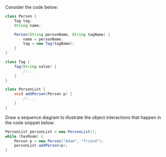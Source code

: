 <panel header="{{ icon_Q }} Draw a Sequence Diagram for the code (`PersonList`, `Person`, `Tag`)">
<question>

Consider the code below:
<div class="row">
  <div class="col-sm-7">

```java
class Person {
    Tag tag;
    String name;

    Person(String personName, String tagName) {
        name = personName;
        tag = new Tag(tagName);
    }
}
```
  </div>
  <div class="col-sm-5">

```java
class Tag {
    Tag(String value) {
        //...
    }
}

class PersonList {
    void addPerson(Person p) {
        //...
    }
}
```
  </div>
</div>

Draw a sequence diagram to illustrate the object interactions that happen in the code snippet below:
```java
PersonList personList = new PersonList();
while (hasRoom) {
    Person p = new Person("Adam", "friend");
    personList.addPerson(p);
}
```

</question>
</panel>
